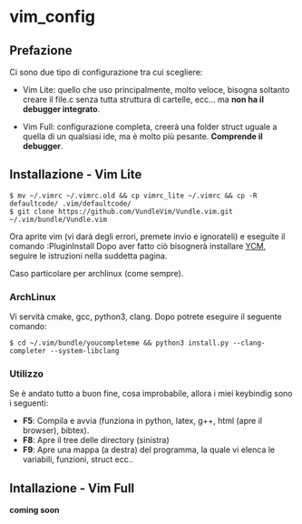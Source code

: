 # vim_config

## Prefazione
Ci sono due tipo di configurazione tra cui scegliere:
* Vim Lite: quello che uso principalmente, molto veloce, bisogna soltanto creare il file.c senza tutta struttura di cartelle, ecc... ma **non ha il debugger integrato**.

* Vim Full: configurazione completa, creerà una folder struct uguale a quella di un qualsiasi ide, ma è molto più pesante. **Comprende il debugger**.

## Installazione - Vim Lite

    $ mv ~/.vimrc ~/.vimrc.old && cp vimrc_lite ~/.vimrc && cp -R defaultcode/ .vim/defaultcode/
    $ git clone https://github.com/VundleVim/Vundle.vim.git ~/.vim/bundle/Vundle.vim
 
Ora aprite vim (vi darà degli errori, premete invio e ignorateli) e eseguite il comando :PluginInstall
Dopo aver fatto ciò bisognerà installare [YCM](https://github.com/ycm-core/YouCompleteMe#linux-64-bit), seguire le istruzioni nella suddetta pagina.

Caso particolare per archlinux (come sempre).
### ArchLinux

Vi servità cmake, gcc, python3, clang. Dopo potrete eseguire il seguente comando:

    $ cd ~/.vim/bundle/youcompleteme && python3 install.py --clang-completer --system-libclang


### Utilizzo

Se è andato tutto a buon fine, cosa improbabile, allora i miei keybindig sono i seguenti:
* **F5**: Compila e avvia (funziona in python, latex, g++, html (apre il browser), bibtex).
* **F8**: Apre il tree delle directory (sinistra)
* **F9**: Apre una mappa (a destra) del programma, la quale vi elenca le variabili, funzioni, struct ecc..


## Intallazione - Vim Full
**coming soon**



